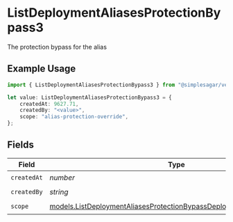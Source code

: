 # ListDeploymentAliasesProtectionBypass3

The protection bypass for the alias

## Example Usage

```typescript
import { ListDeploymentAliasesProtectionBypass3 } from "@simplesagar/vercel/models/listdeploymentaliasesop.js";

let value: ListDeploymentAliasesProtectionBypass3 = {
    createdAt: 9627.71,
    createdBy: "<value>",
    scope: "alias-protection-override",
};
```

## Fields

| Field                                                                                                                                              | Type                                                                                                                                               | Required                                                                                                                                           | Description                                                                                                                                        |
| -------------------------------------------------------------------------------------------------------------------------------------------------- | -------------------------------------------------------------------------------------------------------------------------------------------------- | -------------------------------------------------------------------------------------------------------------------------------------------------- | -------------------------------------------------------------------------------------------------------------------------------------------------- |
| `createdAt`                                                                                                                                        | *number*                                                                                                                                           | :heavy_check_mark:                                                                                                                                 | N/A                                                                                                                                                |
| `createdBy`                                                                                                                                        | *string*                                                                                                                                           | :heavy_check_mark:                                                                                                                                 | N/A                                                                                                                                                |
| `scope`                                                                                                                                            | [models.ListDeploymentAliasesProtectionBypassDeploymentsResponseScope](../models/listdeploymentaliasesprotectionbypassdeploymentsresponsescope.md) | :heavy_check_mark:                                                                                                                                 | N/A                                                                                                                                                |